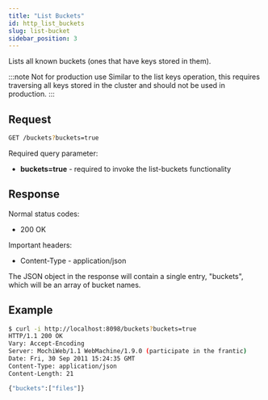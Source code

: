 ```yaml
---
title: "List Buckets"
id: http_list_buckets
slug: list-bucket
sidebar_position: 3
---
```


Lists all known buckets (ones that have keys stored in them).

:::note Not for production use
Similar to the list keys operation, this requires traversing all keys stored
in the cluster and should not be used in production.
:::

## Request

```bash
GET /buckets?buckets=true
```

Required query parameter:

* **buckets=true** - required to invoke the list-buckets functionality

## Response

Normal status codes:

* 200 OK

Important headers:

* Content-Type - application/json

The JSON object in the response will contain a single entry, "buckets", which
will be an array of bucket names.

## Example

```bash
$ curl -i http://localhost:8098/buckets?buckets=true
HTTP/1.1 200 OK
Vary: Accept-Encoding
Server: MochiWeb/1.1 WebMachine/1.9.0 (participate in the frantic)
Date: Fri, 30 Sep 2011 15:24:35 GMT
Content-Type: application/json
Content-Length: 21

{"buckets":["files"]}
```
